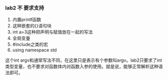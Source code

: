 ### lab2 **不** 要求支持
1. 内置printf函数
2. 这种嵌套的{}语句块
3. int a=3这种把声明与赋值放在一起的写法
4. 全局变量
5. #include之类的宏
6. using namespace std

这个int argv和通常写法不同，在这里只是表示有个参数叫argv。lab2只要求了int类型变量，也不要求对函数体内对函数入参的使用。就是说，能够正常解析这种语法即可。
